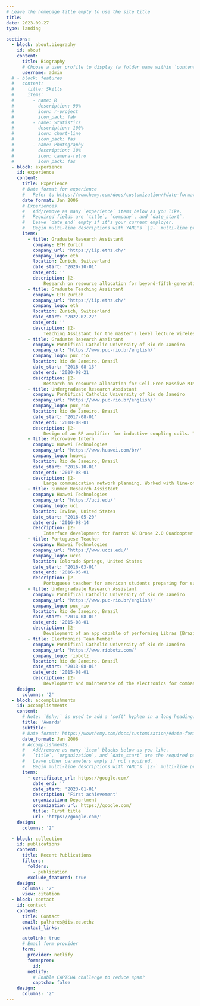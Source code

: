 ```yaml
---
# Leave the homepage title empty to use the site title
title:
date: 2023-09-27
type: landing

sections:
  - block: about.biography
    id: about
    content:
      title: Biography
      # Choose a user profile to display (a folder name within `content/authors/`)
      username: admin
  # - block: features
  #   content:
  #     title: Skills
  #     items:
  #       - name: R
  #         description: 90%
  #         icon: r-project
  #         icon_pack: fab
  #       - name: Statistics
  #         description: 100%
  #         icon: chart-line
  #         icon_pack: fas
  #       - name: Photography
  #         description: 10%
  #         icon: camera-retro
  #         icon_pack: fas
  - block: experience
    id: experience
    content:
      title: Experience
      # Date format for experience
      #   Refer to https://wowchemy.com/docs/customization/#date-format
      date_format: Jan 2006
      # Experiences.
      #   Add/remove as many `experience` items below as you like.
      #   Required fields are `title`, `company`, and `date_start`.
      #   Leave `date_end` empty if it's your current employer.
      #   Begin multi-line descriptions with YAML's `|2-` multi-line prefix.
      items:
        - title: Graduate Research Assistant
          company: ETH Zurich
          company_url: 'https://iip.ethz.ch/'
          company_logo: eth
          location: Zurich, Switzerland
          date_start: '2020-10-01'
          date_end: ''
          description: |2-
              Research on resource allocation for beyond-fifth-generation (B5G) wireless communication systems.
        - title: Graduate Teaching Assistant
          company: ETH Zurich
          company_url: 'https://iip.ethz.ch/'
          company_logo: eth
          location: Zurich, Switzerland
          date_start: '2022-02-22'
          date_end: ''
          description: |2-
              Teaching Assistant for the master’s level lecture Wireless Communications.
        - title: Graduate Research Assistant
          company: Pontifical Catholic University of Rio de Janeiro
          company_url: 'https://www.puc-rio.br/english/'
          company_logo: puc_rio
          location: Rio de Janeiro, Brazil
          date_start: '2018-08-13'
          date_end: '2020-08-21'
          description: |2-
              Research on resource allocation for Cell-Free Massive MIMO Systems. Development of an MMSE precoder with power allocation and antenna selection. Exploration of robust techniques and development of adaptive algorithms. Use of Matlab and CVX.
        - title: Undergraduate Research Assistant
          company: Pontifical Catholic University of Rio de Janeiro
          company_url: 'https://www.puc-rio.br/english/'
          company_logo: puc_rio
          location: Rio de Janeiro, Brazil
          date_start: '2017-08-01'
          date_end: '2018-08-01'
          description: |2-
              Design of an RF amplifier for inductive coupling coils. The project involves design using the software Advanced Design System (ADS) e experiments using metamaterials, with the intent to increase the transmission distance. Participation in the foundation of the Metamaterials Brazilian Society (SBMETA).
        - title: Microwave Intern
          company: Huawei Technologies
          company_url: 'https://www.huawei.com/br/'
          company_logo: huawei
          location: Rio de Janeiro, Brazil
          date_start: '2016-10-01'
          date_end: '2017-08-01'
          description: |2-
              Large communication network planning. Worked with line-of-sight (LOS) simulations for microwave planning and antennas and equipment choices. Had contact with clients such as TIM Brazil and Claro.
        - title: Summer Research Assistant
          company: Huawei Technologies
          company_url: 'https://uci.edu/'
          company_logo: uci
          location: Irvine, United States
          date_start: '2016-05-20'
          date_end: '2016-08-14'
          description: |2-
              Interface development for Parrot AR Drone 2.0 Quadcopter and Turtlebot to work under ROS operational system. An algorithm using Kinect for distance analysis and collision avoidance.
        - title: Portuguese Teacher 
          company: Huawei Technologies
          company_url: 'https://www.uccs.edu/'
          company_logo: uccs
          location: Colorado Springs, United States
          date_start: '2016-03-01'
          date_end: '2016-05-01'
          description: |2-
              Portuguese teacher for american students preparing for summer research in Portugal.
        - title: Undergraduate Research Assistant
          company: Pontifical Catholic University of Rio de Janeiro
          company_url: 'https://www.puc-rio.br/english/'
          company_logo: puc_rio
          location: Rio de Janeiro, Brazil
          date_start: '2014-08-01'
          date_end: '2015-08-01'
          description: |2-
              Development of an app capable of performing Libras (Brazilian Sign Language) to Portuguese and Portuguese to Libras translation, for Android, Windows Phone, and iOS platforms. Worked with databases and web development. Presented a paper at the International Workshop on Assistive Technology, in February 2015.
        - title: Electronics Team Member
          company: Pontifical Catholic University of Rio de Janeiro
          company_url: 'https://www.riobotz.com/'
          company_logo: riobotz
          location: Rio de Janeiro, Brazil
          date_start: '2013-08-01'
          date_end: '2015-08-01'
          description: |2-
              Development and maintenance of the electronics for combat robots that compete at national and international levels. Tasks included soldering, electronic components maintenance, and programming. Gave soldering workshops for new members of the team. Work with DC motors, batteries, speed controllers, and radios. Participation in 3 national competitions (Ultimate Robot Combat 2014, Winter Challenge 2014, Ultimate Robot Combat 2015) and one international (Robogames 2015).
    design:
      columns: '2'
  - block: accomplishments
    id: accomplishments
    content:
      # Note: `&shy;` is used to add a 'soft' hyphen in a long heading.
      title: 'Awards'
      subtitle:
      # Date format: https://wowchemy.com/docs/customization/#date-format
      date_format: Jan 2006
      # Accomplishments.
      #   Add/remove as many `item` blocks below as you like.
      #   `title`, `organization`, and `date_start` are the required parameters.
      #   Leave other parameters empty if not required.
      #   Begin multi-line descriptions with YAML's `|2-` multi-line prefix.
      items:
        - certificate_url: https://google.com/
          date_end: ''
          date_start: '2023-01-01'
          description: 'First achievement'
          organization: Department
          organization_url: https://google.com/
          title: First title
          url: 'https://google.com/'
    design:
      columns: '2'

  - block: collection
    id: publications
    content:
      title: Recent Publications
      filters:
        folders:
          - publication
        exclude_featured: true
    design:
      columns: '2'
      view: citation
  - block: contact
    id: contact
    content:
      title: Contact
      email: palhares@iis.ee.ethz
      contact_links:

      autolink: true
      # Email form provider
      form:
        provider: netlify
        formspree:
          id:
        netlify:
          # Enable CAPTCHA challenge to reduce spam?
          captcha: false
    design:
      columns: '2'
---
```

